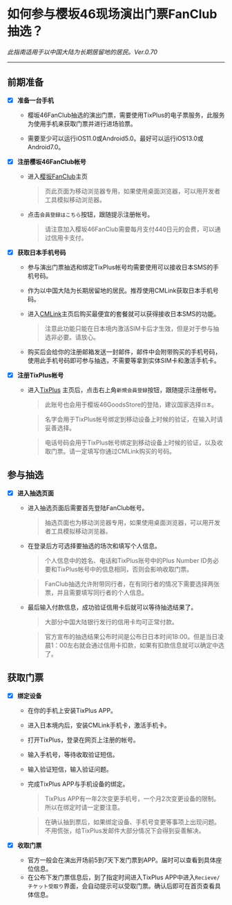 
# 如何参与樱坂46现场演出门票FanClub抽选？
*此指南适用于以中国大陆为长期居留地的居民。Ver.0.70*

---

## 前期准备

- [x] **准备一台手机**
  
   - 樱坂46FanClub抽选的演出门票，需要使用TixPlus的电子票服务，此服务为使用手机来获取门票并进行进场验票。
   
   - 需要至少可以运行iOS11.0或Android5.0。最好可以运行iOS13.0或Android7.0。

- [x] **注册樱坂46FanClub帐号**
  
  - 进入[樱坂FanClub](https://sakurazaka46.com/s/s46/page/about_fanclub?ima=0000)主页
    >页此页面为移动浏览器专用，如果使用桌面浏览器，可以用开发者工具模拟移动浏览器。<br>
  - 点击`会員登録はこちら`按钮，跟随提示注册帐号。<br>
    >请注意加入樱坂46FanClub需要每月支付440日元的会费，可以通过信用卡支付。<br>

- [x] **获取日本手机号码**
  
  - 参与演出门票抽选和绑定TixPlus帐号均需要使用可以接收日本SMS的手机号码。<br>
  - 作为以中国大陆为长期居留地的居民。推荐使用CMLink获取日本手机号码。<br>
  - 进入[CMLink](https://www.cmlink.com/jp/zh/)主页后购买最便宜的套餐就可以获得接收日本SMS的功能。
    >注意此功能只能在日本境内激活SIM卡后才生效，但是对于参与抽选非必要。请放心。
 
  - 购买后会给你的注册邮箱发送一封邮件，邮件中会附带购买的手机号码，使用此手机号码即可参与抽选，不需要等拿到实体SIM卡和激活手机卡。

- [x] **注册TixPlus帐号**
  
  - 进入[TixPlus](https://tixplus.jp/) 主页后，点击右上角`新規会員登録`按钮，跟随提示注册帐号。
    >此账号也会用于樱坂46GoodsStore的登陆，建议国家选择`日本`。<br>

    >名字会用于TixPlus帐号绑定到移动设备上时候的验证，在输入时请妥善选择。<br>
    
    >电话号码会用于TixPlus帐号绑定到移动设备上时候的验证，以及收取门票。请一定填写你通过CMLink购买的号码。

## 参与抽选

- [x] **进入抽选页面**
  
  - 进入抽选页面后需要首先登陆FanClub帐号。
    >抽选页面也为移动浏览器专用，如果使用桌面浏览器，可以用开发者工具模拟移动浏览器。<br>
  - 在登录后方可选择要抽选的场次和填写个人信息。
    >个人信息中的姓名、电话和TixPlus账号中的Plus Number ID务必要和TixPlus帐号中的信息相同，否则会影响收取门票。<br>

    >FanClub抽选允许附带同行者，在有同行者的情况下需要选择两张票，并且需要填写同行者的个人信息。<br>
  - 最后输入付款信息，成功验证信用卡后就可以等待抽选结果了。
    >大部分中国大陆银行发行的信用卡均可正常付款。<br>

    >官方宣布的抽选结果公布时间是公布日日本时间18:00。但是当日凌晨1：00左右就会通过信用卡扣款，如果有扣款信息就可以确定中选了。

## 获取门票

- [x] **绑定设备**
  - 在你的手机上安装TixPlus APP。
  - 进入日本境内后，安装CMLink手机卡，激活手机卡。
  - 打开TixPlus，登录在网页上注册的帐号。
  - 输入手机号，等待收取验证短信。
  - 输入验证短信，输入验证问题。
  - 完成TixPlus APP与手机设备的绑定。
    >TixPlus APP有一年2次变更手机号，一个月2次变更设备的限制。所以在绑定时请一定要注意。<br>

    >在确认抽到票后，如果绑定设备、手机号变更等事项上出现问题。不用慌张，给TixPlus发邮件大部分情况下会得到妥善解决。


- [x] **收取门票**
  - 官方一般会在演出开场前5到7天下发门票到APP。届时可以查看到具体座位信息。
  - 在公布下发门票信息后，到了指定时间进入TixPlus APP中进入`Recieve/チケット受取り`界面，会自动提示可以受取门票。确认后即可在首页查看具体信息。



